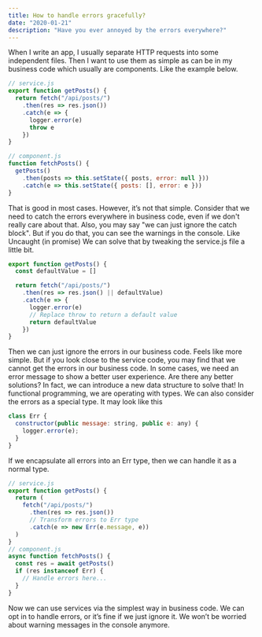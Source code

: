 ```yaml
---
title: How to handle errors gracefully?
date: "2020-01-21"
description: "Have you ever annoyed by the errors everywhere?"
---
```


When I write an app, I usually separate HTTP requests into some independent files. Then I want to use them as simple as can be in my business code which usually are components. Like the example below.

```js
// service.js
export function getPosts() {
  return fetch("/api/posts/")
    .then(res => res.json())
    .catch(e => {
      logger.error(e)
      throw e
    })
}

// component.js
function fetchPosts() {
  getPosts()
    .then(posts => this.setState({ posts, error: null }))
    .catch(e => this.setState({ posts: [], error: e }))
}
```

That is good in most cases. However, it’s not that simple. Consider that we need to catch the errors everywhere in business code, even if we don't really care about that. Also, you may say "we can just ignore the catch block". But if you do that, you can see the warnings in the console. Like
Uncaught (in promise)
We can solve that by tweaking the service.js file a little bit.

```js
export function getPosts() {
  const defaultValue = []

  return fetch("/api/posts/")
    .then(res => res.json() || defaultValue)
    .catch(e => {
      logger.error(e)
      // Replace throw to return a default value
      return defaultValue
    })
}
```

Then we can just ignore the errors in our business code. Feels like more simple. But if you look close to the service code, you may find that we cannot get the errors in our business code. In some cases, we need an error message to show a better user experience.
Are there any better solutions?
In fact, we can introduce a new data structure to solve that! In functional programming, we are operating with types. We can also consider the errors as a special type. It may look like this

```js
class Err {
  constructor(public message: string, public e: any) {
    logger.error(e);
  }
}
```

If we encapsulate all errors into an Err type, then we can handle it as a normal type.

```js
// service.js
export function getPosts() {
  return (
    fetch("/api/posts/")
      .then(res => res.json())
      // Transform errors to Err type
      .catch(e => new Err(e.message, e))
  )
}
// component.js
async function fetchPosts() {
  const res = await getPosts()
  if (res instanceof Err) {
    // Handle errors here...
  }
}
```

Now we can use services via the simplest way in business code. We can opt in to handle errors, or it’s fine if we just ignore it. We won’t be worried about warning messages in the console anymore.
